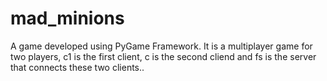 # mad_minions
A game developed using PyGame Framework. It is a multiplayer game for two players, c1 is the first client, c is the second cliend and fs is the server that connects these two clients.. 
